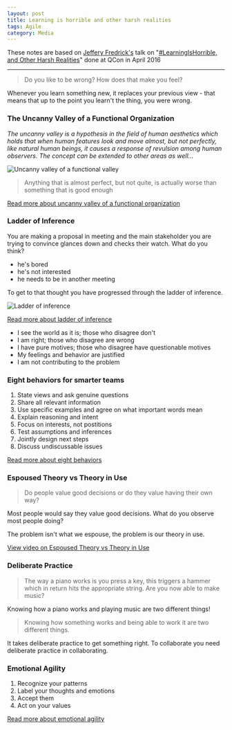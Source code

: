 ```yaml
---
layout: post
title: Learning is horrible and other harsh realities  
tags: Agile
category: Media
---
```


These notes are based on [Jeffery Fredrick's](https://twitter.com/jtf) talk on "[#LearningIsHorrible, and Other Harsh Realities](https://www.infoq.com/presentations/psychology-agile-adoption)" done at QCon in April 2016

------------------------------------------------------------------------

> Do you like to be wrong? How does that make you feel?  

Whenever you learn something new, it replaces your previous view - that means that up to the point you learn't the thing, you were wrong.  

### The Uncanny Valley of a Functional Organization

*The uncanny valley is a hypothesis in the field of human aesthetics which holds that when human features look and move almost, but not perfectly, like natural human beings, it causes a response of revulsion among human observers. The concept can be extended to other areas as well...*  

<img class="img-responsive" alt="Uncanny valley of a functional valley" src="{{ site.url }}/assets/images/Uncanny-valley-of-a-functional-organization.jpg">

> Anything that is almost perfect, but not quite, is actually worse than something that is good enough

[Read more about uncanny valley of a functional organization](https://stratechery.com/2013/the-uncanny-valley-of-a-functional-organization/)  

### Ladder of Inference 

You are making a proposal in meeting and the main stakeholder you are trying to convince glances down and checks their watch. What do you think?

- he's bored  
- he's not interested  
- he needs to be in another meeting  

To get to that thought you have progressed through the ladder of inference.  

<img class="img-responsive" alt="Ladder of inference" src="{{ site.url }}/assets/images/Ladder-of-inference.png">

[Read more about ladder of inference](https://pivotalthinking.wordpress.com/tag/ladder-of-inference/)  

- I see the world as it is; those who disagree don't  
- I am right; those who disagree are wrong  
- I have pure motives; those who disagree have questionable motives  
- My feelings and behavior are justified  
- I am not contributing to the problem  

### Eight behaviors for smarter teams  

1. State views and ask genuine questions  
2. Share all relevant information  
3. Use specific examples and agree on what important words mean  
4. Explain reasoning and intent  
5. Focus on interests, not postitions  
6. Test assumptions and inferences  
7. Jointly design next steps  
8. Discuss undiscussable issues

[Read more about eight behaviors](https://www.csu.edu.au/__data/assets/pdf_file/0008/917018/Eight-Behaviors-for-Smarter-Teams-2.pdf)  

### Espoused Theory vs Theory in Use

> Do people value good decisions or do they value having their own way?

Most people would say they value good decisions. What do you observe most people doing?

The problem isn't what we espouse, the problem is our theory in use.

[View video on Espoused Theory vs Theory in Use](https://www.youtube.com/watch?v=maAyBcVw5LU)  

### Deliberate Practice

> The way a piano works is you press a key, this triggers a hammer which in return hits the appropriate string. Are you now able to make music?

Knowing how a piano works and playing music are two different things!

> Knowing how something works and being able to work it are two different things.  

It takes deliberate practice to get something right. To collaborate you need deliberate practice in collaborating.  

### Emotional Agility  

1. Recognize your patterns  
2. Label your thoughts and emotions
3. Accept them
4. Act on your values  

[Read more about emotional agility](https://hbr.org/2013/11/emotional-agility)  
